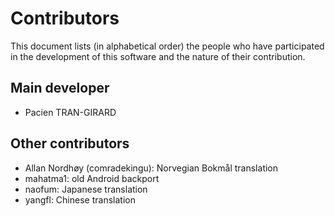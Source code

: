 Contributors
============

This document lists (in alphabetical order) the people who have participated in the development of this software and the nature of their contribution.


Main developer
--------------

* Pacien TRAN-GIRARD


Other contributors
------------------

* Allan Nordhøy (comradekingu): Norvegian Bokmål translation
* mahatma1: old Android backport
* naofum: Japanese translation
* yangfl: Chinese translation
